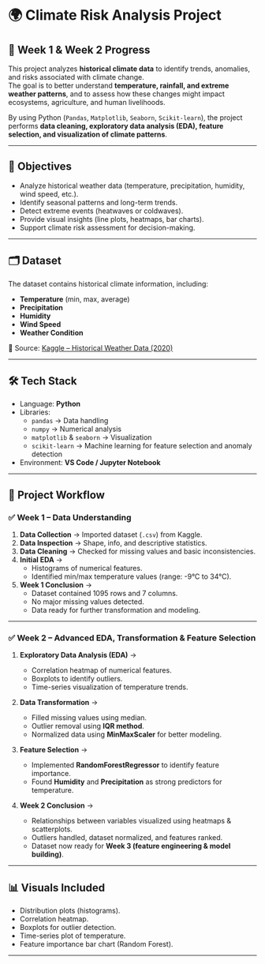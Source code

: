 # 🌍 Climate Risk Analysis Project  

## 📅 Week 1 & Week 2 Progress  

This project analyzes **historical climate data** to identify trends, anomalies, and risks associated with climate change.  
The goal is to better understand **temperature, rainfall, and extreme weather patterns**, and to assess how these changes might impact ecosystems, agriculture, and human livelihoods.  

By using Python (`Pandas`, `Matplotlib`, `Seaborn`, `Scikit-learn`), the project performs **data cleaning, exploratory data analysis (EDA), feature selection, and visualization of climate patterns**.  

---

## 🎯 Objectives

* Analyze historical weather data (temperature, precipitation, humidity, wind speed, etc.).  
* Identify seasonal patterns and long-term trends.  
* Detect extreme events (heatwaves or coldwaves).  
* Provide visual insights (line plots, heatmaps, bar charts).  
* Support climate risk assessment for decision-making.  

---

## 🗂️ Dataset

The dataset contains historical climate information, including:  

* **Temperature** (min, max, average)  
* **Precipitation**  
* **Humidity**  
* **Wind Speed**  
* **Weather Condition**  

📌 Source: [Kaggle – Historical Weather Data (2020)](https://www.kaggle.com/datasets/ahmedgaitani/historical-weather-data-for-2020)  

---

## 🛠️ Tech Stack

* Language: **Python**  
* Libraries:  
  * `pandas` → Data handling  
  * `numpy` → Numerical analysis  
  * `matplotlib` & `seaborn` → Visualization  
  * `scikit-learn` → Machine learning for feature selection and anomaly detection  
* Environment: **VS Code / Jupyter Notebook**  

---

## 🚀 Project Workflow  

### ✅ Week 1 – Data Understanding  
1. **Data Collection** → Imported dataset (`.csv`) from Kaggle.  
2. **Data Inspection** → Shape, info, and descriptive statistics.  
3. **Data Cleaning** → Checked for missing values and basic inconsistencies.  
4. **Initial EDA** →  
   - Histograms of numerical features.  
   - Identified min/max temperature values (range: -9°C to 34°C).  
5. **Week 1 Conclusion** →  
   - Dataset contained 1095 rows and 7 columns.  
   - No major missing values detected.  
   - Data ready for further transformation and modeling.  

---

### ✅ Week 2 – Advanced EDA, Transformation & Feature Selection  
1. **Exploratory Data Analysis (EDA)** →  
   - Correlation heatmap of numerical features.  
   - Boxplots to identify outliers.  
   - Time-series visualization of temperature trends.  

2. **Data Transformation** →  
   - Filled missing values using median.  
   - Outlier removal using **IQR method**.  
   - Normalized data using **MinMaxScaler** for better modeling.  

3. **Feature Selection** →  
   - Implemented **RandomForestRegressor** to identify feature importance.  
   - Found **Humidity** and **Precipitation** as strong predictors for temperature.  

4. **Week 2 Conclusion** →  
   - Relationships between variables visualized using heatmaps & scatterplots.  
   - Outliers handled, dataset normalized, and features ranked.  
   - Dataset now ready for **Week 3 (feature engineering & model building)**.  

---

## 📊 Visuals Included
- Distribution plots (histograms).  
- Correlation heatmap.  
- Boxplots for outlier detection.  
- Time-series plot of temperature.  
- Feature importance bar chart (Random Forest).  

---


